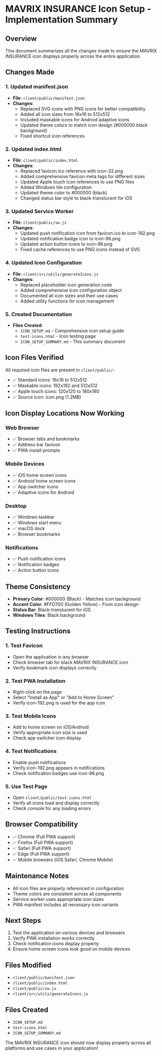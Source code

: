 # MAVRIX INSURANCE Icon Setup - Implementation Summary

## Overview
This document summarizes all the changes made to ensure the MAVRIX INSURANCE icon displays properly across the entire application.

## Changes Made

### 1. Updated manifest.json
- **File**: `client/public/manifest.json`
- **Changes**:
  - Replaced SVG icons with PNG icons for better compatibility
  - Added all icon sizes from 16x16 to 512x512
  - Included maskable icons for Android adaptive icons
  - Updated theme colors to match icon design (#000000 black background)
  - Fixed shortcut icon references

### 2. Updated index.html
- **File**: `client/public/index.html`
- **Changes**:
  - Replaced favicon.ico reference with icon-32.png
  - Added comprehensive favicon meta tags for different sizes
  - Updated Apple touch icon references to use PNG files
  - Added Windows tile configuration
  - Updated theme color to #000000 (black)
  - Changed status bar style to black-translucent for iOS

### 3. Updated Service Worker
- **File**: `client/public/sw.js`
- **Changes**:
  - Updated push notification icon from favicon.ico to icon-192.png
  - Updated notification badge icon to icon-96.png
  - Updated action button icons to icon-96.png
  - Fixed cache references to use PNG icons instead of SVG

### 4. Updated Icon Configuration
- **File**: `client/src/utils/generateIcons.js`
- **Changes**:
  - Replaced placeholder icon generation code
  - Added comprehensive icon configuration object
  - Documented all icon sizes and their use cases
  - Added utility functions for icon management

### 5. Created Documentation
- **Files Created**:
  - `ICON_SETUP.md` - Comprehensive icon setup guide
  - `test-icons.html` - Icon testing page
  - `ICON_SETUP_SUMMARY.md` - This summary document

## Icon Files Verified
All required icon files are present in `client/public/`:
- ✅ Standard icons: 16x16 to 512x512
- ✅ Maskable icons: 192x192 and 512x512
- ✅ Apple touch icons: 120x120 to 180x180
- ✅ Source icon: icon.png (1.2MB)

## Icon Display Locations Now Working

### Web Browser
- ✅ Browser tabs and bookmarks
- ✅ Address bar favicon
- ✅ PWA install prompts

### Mobile Devices
- ✅ iOS home screen icons
- ✅ Android home screen icons
- ✅ App switcher icons
- ✅ Adaptive icons for Android

### Desktop
- ✅ Windows taskbar
- ✅ Windows start menu
- ✅ macOS dock
- ✅ Browser bookmarks

### Notifications
- ✅ Push notification icons
- ✅ Notification badges
- ✅ Action button icons

## Theme Consistency
- **Primary Color**: #000000 (Black) - Matches icon background
- **Accent Color**: #FFD700 (Golden Yellow) - From icon design
- **Status Bar**: Black-translucent for iOS
- **Windows Tiles**: Black background

## Testing Instructions

### 1. Test Favicon
- Open the application in any browser
- Check browser tab for black MAVRIX INSURANCE icon
- Verify bookmark icon displays correctly

### 2. Test PWA Installation
- Right-click on the page
- Select "Install as App" or "Add to Home Screen"
- Verify icon-192.png is used for the app icon

### 3. Test Mobile Icons
- Add to home screen on iOS/Android
- Verify appropriate icon size is used
- Check app switcher icon display

### 4. Test Notifications
- Enable push notifications
- Verify icon-192.png appears in notifications
- Check notification badges use icon-96.png

### 5. Use Test Page
- Open `client/public/test-icons.html`
- Verify all icons load and display correctly
- Check console for any loading errors

## Browser Compatibility
- ✅ Chrome (Full PWA support)
- ✅ Firefox (Full PWA support)
- ✅ Safari (Full PWA support)
- ✅ Edge (Full PWA support)
- ✅ Mobile browsers (iOS Safari, Chrome Mobile)

## Maintenance Notes
- All icon files are properly referenced in configuration
- Theme colors are consistent across all components
- Service worker uses appropriate icon sizes
- PWA manifest includes all necessary icon variants

## Next Steps
1. Test the application on various devices and browsers
2. Verify PWA installation works correctly
3. Check notification icons display properly
4. Ensure home screen icons look good on mobile devices

## Files Modified
- `client/public/manifest.json`
- `client/public/index.html`
- `client/public/sw.js`
- `client/src/utils/generateIcons.js`

## Files Created
- `ICON_SETUP.md`
- `test-icons.html`
- `ICON_SETUP_SUMMARY.md`

The MAVRIX INSURANCE icon should now display properly across all platforms and use cases in your application!
